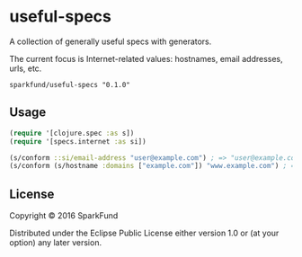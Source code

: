 # useful-specs

A collection of generally useful specs with generators.

The current focus is Internet-related values: hostnames, email
addresses, urls, etc.

`sparkfund/useful-specs "0.1.0"`

## Usage

``` clj
(require '[clojure.spec :as s])
(require '[specs.internet :as si])

(s/conform ::si/email-address "user@example.com") ; => "user@example.com"
(s/conform (s/hostname :domains ["example.com"]) "www.example.com") ; => "www.example.com"
```

## License

Copyright © 2016 SparkFund

Distributed under the Eclipse Public License either version 1.0 or (at
your option) any later version.
